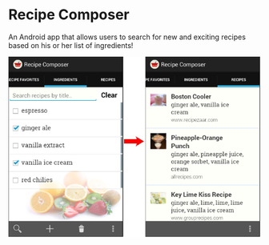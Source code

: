 Recipe Composer
===============

An Android app that allows users to search for new and exciting recipes based on his or her list of ingredients!

![screenshot](screenshot.png)